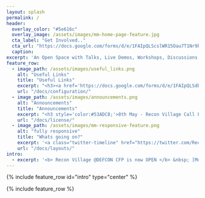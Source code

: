 ```yaml
---
layout: splash
permalink: /
header:
  overlay_color: "#5e616c"
  overlay_image: /assets/images/mm-home-page-feature.jpg
  cta_label: "Get Involved.."
  cta_url: "https://docs.google.com/forms/d/e/1FAIpQLScslWR15Oau7T1Nr9kZ9o7QQI72JEdpLMKpl8zn_S6NCEIZmg/viewform?usp=sf_link"
  caption:
excerpt: 'An Open Space with Talks, Live Demos, Workshops, Discussions, CTFs with a common focus on Reconnaissance.'
feature_row:
  - image_path: /assets/images/useful_links.png
    alt: "Useful Links"
    title: "Useful Links"
    excerpt: "<h3><a href='https://docs.google.com/forms/d/e/1FAIpQLSdbRMzcLm3RF-NyF-1CdKXxi9YC8NRcYJvbK8ZFD_l3c_AotA/viewform?usp=sf_link'>Recon Village DEFCON 25 CFP Form</a><br><br><a href='https://docs.google.com/forms/d/e/1FAIpQLSclSuSmOcjtqdtRXOkwGCc9fWvn4YMnpftxdIBov9gVVI-nYQ/viewform?usp=sf_link'> Recon Village Call for Volunteer Form</a><br><a href='https://docs.google.com/forms/d/e/1FAIpQLSclSuSmOcjtqdtRXOkwGCc9fWvn4YMnpftxdIBov9gVVI-nYQ/viewform?usp=sf_link'> <!--Sponsor Form</a><br><a href=''> Get Involved Form</a><br>-->"
    url: "/docs/configuration/"
  - image_path: /assets/images/announcements.png
    alt: "Announcements"
    title: "Announcements"
    excerpt: "<h3 style='color:#53ADC8;'>8th May - Recon Village Call For Volunteers is OPEN.<br><br>8th May - Recon Village CFP is OPEN.<br><br>29 April - Recon Village will be @ DEFCON 25.</h3>"
    url: "/docs/license/"
  - image_path: /assets/images/mm-responsive-feature.png
    alt: "fully responsive"
    title: "Whats going on?"
    excerpt: '<a class="twitter-timeline" href="https://twitter.com/ReconVillage">Tweets by ReconVillage</a> <script async src="//platform.twitter.com/widgets.js" charset="utf-8"></script>'
    url: "/docs/layouts/"
intro:
  - excerpt: '<b> Recon Village @DEFCON CFP is now OPEN </b> &nbsp; [More Info.](http://reconvillage.org/cfp/){: .btn .btn--twitter}'
---
```


{% include feature_row id="intro" type="center" %}

{% include feature_row %}
